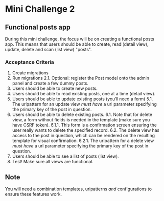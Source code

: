 # Mini Challenge 2
## Functional posts app
During this mini challenge, the focus will be on creating a functional posts app.
This means that users should be able to create, read (detail view), update, delete and scan (list view) "posts".
### Acceptance Criteria
1. Create migrations
2. Run migrations
2.1. Optional: register the Post model onto the admin panel and create a few dummy posts.
3. Users should be able to create new posts.
4. Users should be able to read existing posts, one at a time (detail view).
5. Users should be able to update existing posts (you'll need a form)
5.1. The urlpattern for an update view *must have* a url parameter specifying the primary key of the post in question.
6. Users should be able to delete existing posts.
6.1. Note that for delete view, a form without fields is needed in the template (make sure you have CSRF token).
6.1.1. This form is a confirmation screen ensuring the user really wants to delete the specified record.
6.2. The delete view has access to the post in question, which can be rendered on the resulting template for visual confirmation.
6.2.1. The urlpattern for a delete view *must have* a url parameter specifying the primary key of the post in question.
7. Users should be able to see a list of posts (list view).
8. Test! Make sure all views are functional.
## Note
You will need a combination templates, urlpatterns *and* configurations to ensure these features work.